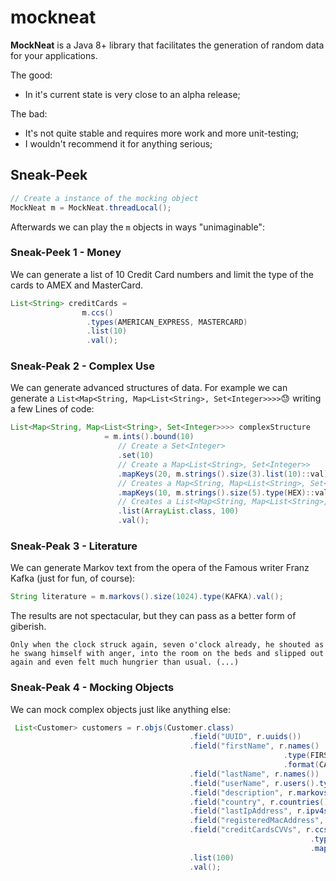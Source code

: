 # mockneat

**MockNeat** is a Java 8+ library that facilitates the generation of random data for your applications. 

The good:
- In it's current state is very close to an alpha release;

The bad:
- It's not quite stable and requires more work and more unit-testing;
- I wouldn't recommend it for anything serious;

## Sneak-Peek

```java
// Create a instance of the mocking object
MockNeat m = MockNeat.threadLocal();
```

Afterwards we can play the ``m`` objects in ways "unimaginable":

### Sneak-Peek 1 - Money
We can generate a list of 10 Credit Card numbers and limit the type of the cards to AMEX and MasterCard.
```java
List<String> creditCards =
                m.ccs()
                 .types(AMERICAN_EXPRESS, MASTERCARD)
                 .list(10)
                 .val();
```
### Sneak-Peak 2 - Complex Use

We can generate advanced structures of data. For example we can generate a ``List<Map<String, Map<List<String>, Set<Integer>>>>``:sweat: writing a few Lines of code:
```java
List<Map<String, Map<List<String>, Set<Integer>>>> complexStructure
                     = m.ints().bound(10)
                        // Create a Set<Integer>
                        .set(10)
                        // Create a Map<List<String>, Set<Integer>>
                        .mapKeys(20, m.strings().size(3).list(10)::val)
                        // Creates a Map<String, Map<List<String>, Set<Integer>>>
                        .mapKeys(10, m.strings().size(5).type(HEX)::val) //
                        // Creates a List<Map<String, Map<List<String>, Set<Integer>>>>
                        .list(ArrayList.class, 100)
                        .val();
```                        

### Sneak-Peak 3 - Literature

We can generate Markov text from the opera of the Famous writer Franz Kafka (just for fun, of course):

```java
String literature = m.markovs().size(1024).type(KAFKA).val();
```

The results are not spectacular, but they can pass as a better form of giberish.
```
Only when the clock struck again, seven o'clock already, he shouted as he swang himself with anger, into the room on the beds and slipped out again and even felt much hungrier than usual. (...)
```
### Sneak-Peak 4 - Mocking Objects

We can mock complex objects just like anything else:

```java
 List<Customer> customers = r.objs(Customer.class)
                                        .field("UUID", r.uuids())
                                        .field("firstName", r.names()
                                                             .type(FIRST_NAME_MALE_AMERICAN)
                                                             .format(CAPITALIZED))
                                        .field("lastName", r.names())
                                        .field("userName", r.users().type(ADJECTIVE_NOUN))
                                        .field("description", r.markovs().type(KAFKA))
                                        .field("country", r.countries().names())
                                        .field("lastIpAddress", r.ipv4s().type(CLASS_B))
                                        .field("registeredMacAddress", r.macs())
                                        .field("creditCardsCVVs", r.ccs()
                                                                   .type(AMERICAN_EXPRESS)
                                                                   .mapVals(10, r.cvvs()::val))
                                        .list(100)
                                        .val();
```

